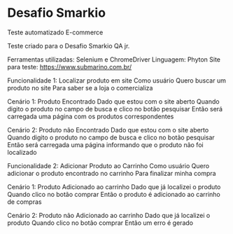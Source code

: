 # Desafio Smarkio

Teste automatizado E-commerce

Teste criado para o Desafio Smarkio QA jr.

Ferramentas utilizadas: Selenium e ChromeDriver
Linguagem: Phyton
Site para teste: https://www.submarino.com.br/

Funcionalidade 1: Localizar produto em site
Como usuário
Quero buscar um produto no site
Para saber se a loja o comercializa

Cenário 1: Produto Encontrado
Dado que estou com o site aberto
Quando digito o produto no campo de busca e clico no botão pesquisar
Então será carregada uma página com os produtos correspondentes

Cenário 2: Produto não Encontrado
Dado que estou com o site aberto
Quando digito o produto no campo de busca e clico no botão pesquisar
Então será carregada uma página informando que o produto não foi localizado

Funcionalidade 2: Adicionar Produto ao Carrinho
Como usuário
Quero adicionar o produto encontrado no carrinho
Para finalizar minha compra

Cenário 1: Produto Adicionado ao carrinho
Dado que já localizei o produto
Quando clico no botão comprar
Então o produto é adicionado ao carrinho de compras

Cenário 2: Produto não Adicionado ao carrinho
Dado que já localizei o produto
Quando clico no botão comprar
Então um erro é gerado
